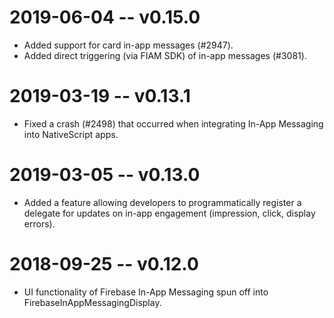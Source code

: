 # 2019-06-04 -- v0.15.0
- Added support for card in-app messages (#2947).
- Added direct triggering (via FIAM SDK) of in-app messages (#3081).

# 2019-03-19 -- v0.13.1
- Fixed a crash (#2498) that occurred when integrating In-App Messaging into NativeScript apps.

# 2019-03-05 -- v0.13.0
- Added a feature allowing developers to programmatically register a delegate for updates on in-app engagement (impression, click, display errors).

# 2018-09-25 -- v0.12.0
- UI functionality of Firebase In-App Messaging spun off into FirebaseInAppMessagingDisplay.
